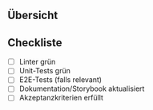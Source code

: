 ## Übersicht
<!-- Kurzbeschreibung der Änderung -->

## Checkliste
- [ ] Linter grün
- [ ] Unit-Tests grün
- [ ] E2E-Tests (falls relevant)
- [ ] Dokumentation/Storybook aktualisiert
- [ ] Akzeptanzkriterien erfüllt
